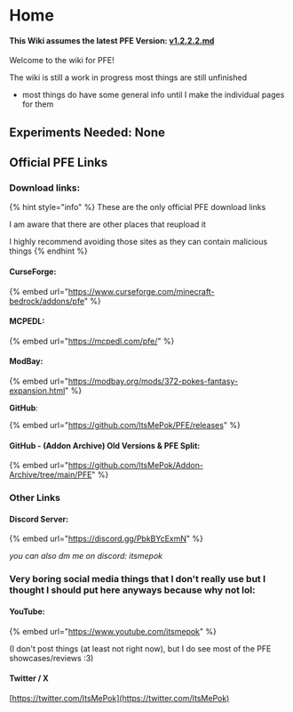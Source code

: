 # Home

#### This Wiki assumes the latest PFE Version: [v1.2.2.2.md](changelog-history/betas/v1.2.2.2.md "mention")



Welcome to the wiki for PFE!

The wiki is still a work in progress most things are still unfinished

* most things do have some general info until I make the individual pages for them

## Experiments Needed: None

## Official PFE Links

### Download links:

{% hint style="info" %}
These are the only official PFE download links

I am aware that there are other places that reupload it

I highly recommend avoiding those sites as they can contain malicious things
{% endhint %}

#### CurseForge:

{% embed url="https://www.curseforge.com/minecraft-bedrock/addons/pfe" %}

#### MCPEDL:

{% embed url="https://mcpedl.com/pfe/" %}

#### ModBay:

{% embed url="https://modbay.org/mods/372-pokes-fantasy-expansion.html" %}

**GitHub**:

{% embed url="https://github.com/ItsMePok/PFE/releases" %}

#### GitHub - (Addon Archive) Old Versions & PFE Split:

{% embed url="https://github.com/ItsMePok/Addon-Archive/tree/main/PFE" %}

### Other Links

#### Discord Server:

{% embed url="https://discord.gg/PbkBYcExmN" %}

_you can also dm me on discord: itsmepok_



### Very boring social media things that I don't really use but I thought I should put here anyways because why not lol:

#### YouTube:

{% embed url="https://www.youtube.com/itsmepok" %}

(I don't post things (at least not right now), but I do see most of the PFE showcases/reviews :3)

#### Twitter / X&#x20;

[https://twitter.com/ItsMePok](https://twitter.com/ItsMePok)
